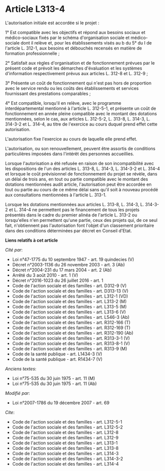 # Article L313-4

L'autorisation initiale est accordée si le projet : 

1° Est compatible avec les objectifs et répond aux besoins sociaux et médico-sociaux fixés par le schéma d'organisation
sociale et médico-sociale dont il relève et, pour les établissements visés au b du 5° du I de l'article L. 312-1, aux besoins
et débouchés recensés en matière de formation professionnelle ; 

2° Satisfait aux règles d'organisation et de fonctionnement prévues par le présent code et prévoit les démarches d'évaluation
et les systèmes d'information respectivement prévus aux articles L. 312-8 et L. 312-9 ; 

3° Présente un coût de fonctionnement qui n'est pas hors de proportion avec le service rendu ou les coûts des établissements
et services fournissant des prestations comparables ; 

4° Est compatible, lorsqu'il en relève, avec le programme interdépartemental mentionné à l'article L. 312-5-1, et présente un
coût de fonctionnement en année pleine compatible avec le montant des dotations mentionnées, selon le cas, aux articles L.
312-5-2, L. 313-8, L. 314-3, L. 314-3-2 et L. 314-4, au titre de l'exercice au cours duquel prend effet cette autorisation.

L'autorisation fixe l'exercice au cours de laquelle elle prend effet.

L'autorisation, ou son renouvellement, peuvent être assortis de conditions particulières imposées dans l'intérêt des
personnes accueillies. 

Lorsque l'autorisation a été refusée en raison de son incompatibilité avec les dispositions de l'un des articles L. 313-8, L.
314-3, L. 314-3-2 et L. 314-4 et lorsque le coût prévisionnel de fonctionnement du projet se révèle, dans un délai de trois
ans, en tout ou partie compatible avec le montant des dotations mentionnées audit article, l'autorisation peut être accordée
en tout ou partie au cours de ce même délai sans qu'il soit à nouveau procédé aux consultations mentionnées à l'article L.
313-1. 

Lorsque les dotations mentionnées aux articles L. 313-8, L. 314-3, L. 314-3-2 et L. 314-4 ne permettent pas le financement de
tous les projets présentés dans le cadre du premier alinéa de l'article L. 313-2 ou lorsqu'elles n'en permettent qu'une
partie, ceux des projets qui, de ce seul fait, n'obtiennent pas l'autorisation font l'objet d'un classement prioritaire dans
des conditions déterminées par décret en Conseil d'Etat.

**Liens relatifs à cet article**

_Cité par_:

  - Loi n°47-1775 du 10 septembre 1947 - art. 19 quindecies (V)
  - Décret n°2003-1136 du 26 novembre 2003 - art. 3 (Ab)
  - Décret n°2004-231 du 17 mars 2004 - art. 2 (Ab)
  - Arrêté du 3 août 2010 - art. 1 (V)
  - Décret n°2016-1023 du 26 juillet 2016 - art. 1
  - Code de l'action sociale et des familles - art. D312-9 (V)
  - Code de l'action sociale et des familles - art. D313-13 (V)
  - Code de l'action sociale et des familles - art. L312-1 (VD)
  - Code de l'action sociale et des familles - art. L313-2 (M)
  - Code de l'action sociale et des familles - art. L313-5 (M)
  - Code de l'action sociale et des familles - art. L313-6 (V)
  - Code de l'action sociale et des familles - art. L546-3 (Ab)
  - Code de l'action sociale et des familles - art. R312-166 (T)
  - Code de l'action sociale et des familles - art. R312-169 (T)
  - Code de l'action sociale et des familles - art. R312-190 (Ab)
  - Code de l'action sociale et des familles - art. R313-3-1 (V)
  - Code de l'action sociale et des familles - art. R313-8-1 (V)
  - Code de l'action sociale et des familles - art. R313-9 (M)
  - Code de la santé publique - art. L1434-3 (V)
  - Code de la santé publique - art. R1434-7 (V)

_Anciens textes_:

  - Loi n°75-535 du 30 juin 1975 - art. 11 (M)
  - Loi n°75-535 du 30 juin 1975 - art. 11 (Ab)

_Modifié par_:

  - Loi n°2007-1786 du 19 décembre 2007 - art. 69

_Cite_:

  - Code de l'action sociale et des familles - art. L312-5-1
  - Code de l'action sociale et des familles - art. L312-5-2
  - Code de l'action sociale et des familles - art. L312-8
  - Code de l'action sociale et des familles - art. L312-9
  - Code de l'action sociale et des familles - art. L313-1
  - Code de l'action sociale et des familles - art. L313-8
  - Code de l'action sociale et des familles - art. L314-3
  - Code de l'action sociale et des familles - art. L314-3-2
  - Code de l'action sociale et des familles - art. L314-4
